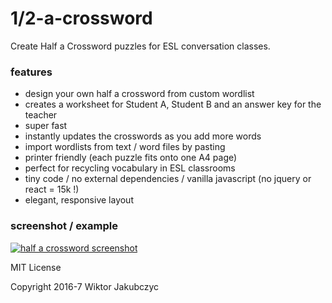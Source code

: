 # 1/2-a-crossword
Create Half a Crossword puzzles for ESL conversation classes.

### features
- design your own half a crossword from custom wordlist
- creates a worksheet for Student A, Student B and an answer key for the teacher
- super fast
- instantly updates the crosswords as you add more words
- import wordlists from text / word files by pasting
- printer friendly (each puzzle fits onto one A4 page)
- perfect for recycling vocabulary in ESL classrooms
- tiny code / no external dependencies / vanilla javascript (no jquery or react = 15k !)
- elegant, responsive layout

### screenshot / example
[![half a crossword screenshot](http://monolithpl.github.io/half-a-crossword/screenshot.png)](http://monolithpl.github.io/half-a-crossword)

MIT License

Copyright 2016-7 Wiktor Jakubczyc
